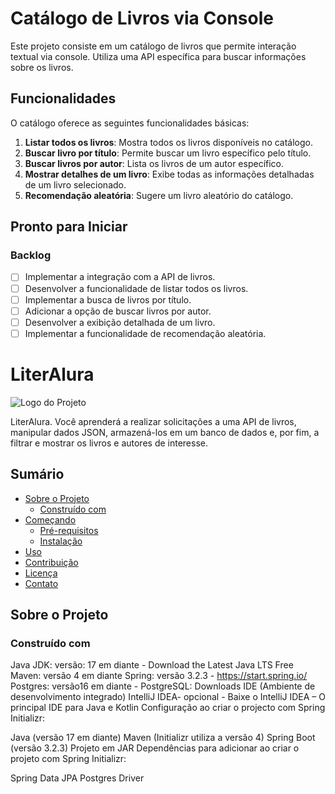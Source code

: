# Catálogo de Livros via Console

Este projeto consiste em um catálogo de livros que permite interação textual via console. Utiliza uma API específica para buscar informações sobre os livros.

## Funcionalidades

O catálogo oferece as seguintes funcionalidades básicas:

1. **Listar todos os livros**: Mostra todos os livros disponíveis no catálogo.
2. **Buscar livro por título**: Permite buscar um livro específico pelo título.
3. **Buscar livros por autor**: Lista os livros de um autor específico.
4. **Mostrar detalhes de um livro**: Exibe todas as informações detalhadas de um livro selecionado.
5. **Recomendação aleatória**: Sugere um livro aleatório do catálogo.

## Pronto para Iniciar

### Backlog

- [ ] Implementar a integração com a API de livros.
- [ ] Desenvolver a funcionalidade de listar todos os livros.
- [ ] Implementar a busca de livros por título.
- [ ] Adicionar a opção de buscar livros por autor.
- [ ] Desenvolver a exibição detalhada de um livro.
- [ ] Implementar a funcionalidade de recomendação aleatória.

# LiterAlura

![Logo do Projeto](link_para_logo_se_houver)

LiterAlura. Você aprenderá a realizar solicitações a uma API de livros, manipular dados JSON, armazená-los em um banco de dados e, por fim, a filtrar e mostrar os livros e autores de interesse.

## Sumário

- [Sobre o Projeto](#sobre-o-projeto)
  - [Construído com](#construído-com)
- [Começando](#começando)
  - [Pré-requisitos](#pré-requisitos)
  - [Instalação](#instalação)
- [Uso](#uso)
- [Contribuição](#contribuição)
- [Licença](#licença)
- [Contato](#contato)

## Sobre o Projeto



### Construído com

Java JDK: versão: 17 em diante -
Download the Latest Java LTS Free
Maven: versão 4 em diante
Spring: versão 3.2.3 - https://start.spring.io/
Postgres: versão16 em diante - PostgreSQL: Downloads
IDE (Ambiente de desenvolvimento integrado) IntelliJ IDEA- opcional -
Baixe o IntelliJ IDEA – O principal IDE para Java e Kotlin
Configuração ao criar o projecto com Spring Initializr:

Java (versão 17 em diante)
Maven (Initializr utiliza a versão 4)
Spring Boot (versão 3.2.3)
Projeto em JAR
Dependências para adicionar ao criar o projeto com Spring Initializr:

Spring Data JPA
Postgres Driver

